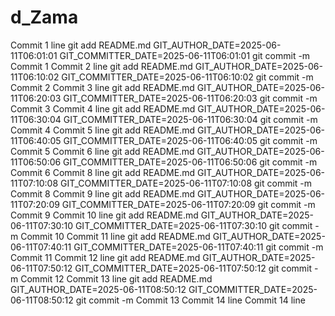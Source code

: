 # d_Zama
Commit 1 line git add README.md GIT_AUTHOR_DATE=2025-06-11T06:01:01 GIT_COMMITTER_DATE=2025-06-11T06:01:01 git commit -m Commit 1
Commit 2 line git add README.md GIT_AUTHOR_DATE=2025-06-11T06:10:02 GIT_COMMITTER_DATE=2025-06-11T06:10:02 git commit -m Commit 2
Commit 3 line git add README.md GIT_AUTHOR_DATE=2025-06-11T06:20:03 GIT_COMMITTER_DATE=2025-06-11T06:20:03 git commit -m Commit 3
Commit 4 line git add README.md GIT_AUTHOR_DATE=2025-06-11T06:30:04 GIT_COMMITTER_DATE=2025-06-11T06:30:04 git commit -m Commit 4
Commit 5 line git add README.md GIT_AUTHOR_DATE=2025-06-11T06:40:05 GIT_COMMITTER_DATE=2025-06-11T06:40:05 git commit -m Commit 5
Commit 6 line git add README.md GIT_AUTHOR_DATE=2025-06-11T06:50:06 GIT_COMMITTER_DATE=2025-06-11T06:50:06 git commit -m Commit 6
Commit 8 line git add README.md GIT_AUTHOR_DATE=2025-06-11T07:10:08 GIT_COMMITTER_DATE=2025-06-11T07:10:08 git commit -m Commit 8
Commit 9 line git add README.md GIT_AUTHOR_DATE=2025-06-11T07:20:09 GIT_COMMITTER_DATE=2025-06-11T07:20:09 git commit -m Commit 9
Commit 10 line git add README.md GIT_AUTHOR_DATE=2025-06-11T07:30:10 GIT_COMMITTER_DATE=2025-06-11T07:30:10 git commit -m Commit 10
Commit 11 line git add README.md GIT_AUTHOR_DATE=2025-06-11T07:40:11 GIT_COMMITTER_DATE=2025-06-11T07:40:11 git commit -m Commit 11
Commit 12 line git add README.md GIT_AUTHOR_DATE=2025-06-11T07:50:12 GIT_COMMITTER_DATE=2025-06-11T07:50:12 git commit -m Commit 12
Commit 13 line git add README.md GIT_AUTHOR_DATE=2025-06-11T08:50:12 GIT_COMMITTER_DATE=2025-06-11T08:50:12 git commit -m Commit 13
Commit 14 line
Commit 14 line
